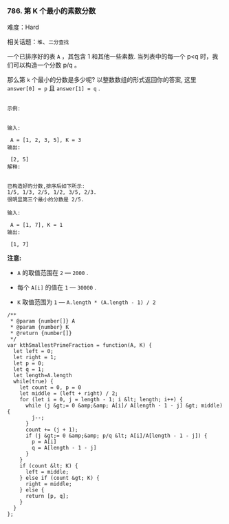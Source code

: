 ### 786. 第 K 个最小的素数分数

难度：Hard

相关话题：`堆`、`二分查找`

一个已排序好的表 `A` ，其包含 1 和其他一些素数. 当列表中的每一个 p&lt;q 时，我们可以构造一个分数 p/q 。



那么第 `k` 个最小的分数是多少呢? 以整数数组的形式返回你的答案, 这里 `answer[0] = p` 且 `answer[1] = q` .





```

示例:


输入:

 A = [1, 2, 3, 5], K = 3
输出:

 [2, 5]
解释:


已构造好的分数,排序后如下所示:
1/5, 1/3, 2/5, 1/2, 3/5, 2/3.
很明显第三个最小的分数是 2/5.

输入:

 A = [1, 7], K = 1
输出:

 [1, 7]

```

 **注意:** 





*  `A`  的取值范围在  `2`  &mdash;  `2000` .

* 每个 `A[i]`  的值在  `1`  &mdash; `30000` .

*  `K`  取值范围为  `1`  &mdash; `A.length * (A.length - 1) / 2` 






```
/**
 * @param {number[]} A
 * @param {number} K
 * @return {number[]}
 */
var kthSmallestPrimeFraction = function(A, K) {
  let left = 0;
  let right = 1;
  let p = 0;
  let q = 1;
  let length=A.length
  while(true) {
    let count = 0, p = 0
    let middle = (left + right) / 2;
    for (let i = 0, j = length - 1; i &lt; length; i++) {
      while (j &gt;= 0 &amp;&amp; A[i]/ A[length - 1 - j] &gt; middle) {
        j--;
      }
      count += (j + 1);
      if (j &gt;= 0 &amp;&amp; p/q &lt; A[i]/A[length - 1 - j]) {
        p = A[i]
        q = A[length - 1 - j]
      }
    }
    if (count &lt; K) {
      left = middle;
    } else if (count &gt; K) {
      right = middle;
    } else {
      return [p, q];
    }
  }
};



```
